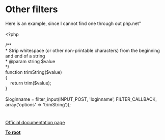 # Other filters




<div class="phpcode"><span class="html">
Here is an example, since I cannot find one through out php.net&quot;<br><br><span class="default">&lt;?php<br><br></span><span class="comment">/**<br> * Strip whitespace (or other non-printable characters) from the beginning and end of a string<br> * @param string $value<br> */<br></span><span class="keyword">function </span><span class="default">trimString</span><span class="keyword">(</span><span class="default">$value</span><span class="keyword">)<br>{<br>&#xA0; &#xA0; return </span><span class="default">trim</span><span class="keyword">(</span><span class="default">$value</span><span class="keyword">);<br>}<br><br></span><span class="default">$loginname </span><span class="keyword">= </span><span class="default">filter_input</span><span class="keyword">(</span><span class="default">INPUT_POST</span><span class="keyword">, </span><span class="string">&apos;loginname&apos;</span><span class="keyword">, </span><span class="default">FILTER_CALLBACK</span><span class="keyword">, array(</span><span class="string">&apos;options&apos; </span><span class="keyword">=&gt; </span><span class="string">&apos;trimString&apos;</span><span class="keyword">));</span>
</span>
</div>
  

#

[Official documentation page](https://www.php.net/manual/en/filter.filters.misc.php)

**[To root](/README.md)**